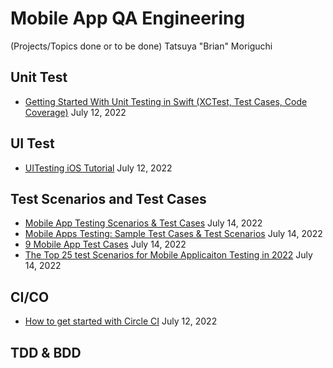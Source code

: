 # Mobile App QA Engineering
(Projects/Topics done or to be done)
Tatsuya "Brian" Moriguchi

## Unit Test
* <a href="https://youtu.be/F5aDfGNdsac" target="_blank">Getting Started With Unit Testing in Swift (XCTest, Test Cases, Code Coverage)</a> July 12, 2022
## UI Test
* <a href="https://youtu.be/rmKbsQ41wVY" target="_blank">UITesting iOS Tutorial</a> July 12, 2022
## Test Scenarios and Test Cases
* <a href="https://crediblesoft.com/how-to-test-mobile-app-guide-tutorial/" target="_blank">Mobile App Testing Scenarios & Test Cases</a> July 14, 2022
* <a href="https://www.guru99.com/testing-mobile-apps.html" target="_blank">Mobile Apps Testing: Sample Test Cases & Test Scenarios</a> July 14, 2022
* <a href="https://testlio.com/blog/9-mobile-app-test-cases/" target="_blank">9 Mobile App Test Cases</a> July 14, 2022
* <a href="https://www.testrigtechnologies.com/25-test-scenarios-for-mobile-app-testing/" target="_blank">The Top 25 test Scenarios for Mobile Applicaiton Testing in 2022</a> July 14, 2022

## CI/CO
* <a href="https://youtube.com/playlist?list=PL9GgS3TcDh8x6tcY7HDq2zmEx0fAtwWsM" target="_blank">How to get started with Circle CI</a> July 12, 2022

## TDD & BDD





